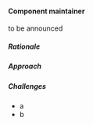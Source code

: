 #### Component maintainer

to be announced
    
##### Rationale

##### Approach

##### Challenges

* a
* b
